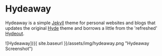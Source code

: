# Hydeaway

Hydeaway is a simple [Jekyll](http://jekyllrb.com) theme for personal websites and blogs that updates the original [Hyde](https://github.com/poole/hyde) theme and borrows a little from the 'refreshed' [Hydeout](https://github.com/fongandrew/hydeout).

![Hydeaway]({{ site.baseurl }}/assets/img/hydeaway.png "Hydeaway Screenshot")